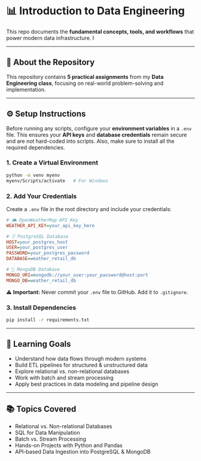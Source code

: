 
# 📊 Introduction to Data Engineering

This repo documents the **fundamental concepts, tools, and workflows** that power modern data infrastructure. I

---

## 🧠 About the Repository

This repository contains **5 practical assignments** from my **Data Engineering class**, focusing on real-world problem-solving and implementation.

---

## ⚙️ Setup Instructions

Before running any scripts, configure your **environment variables** in a `.env` file. This ensures your **API keys** and **database credentials** remain secure and are not hard-coded into scripts. Also, make sure to install all the required dependencies.

### 1. Create a Virtual Environment

```bash
python -m venv myenv
myenv/Scripts/activate   # For Windows
```

### 2. Add Your Credentials

Create a `.env` file in the root directory and include your credentials:

```ini
# 🌦️ OpenWeatherMap API Key
WEATHER_API_KEY=your_api_key_here

# 🗄️ PostgreSQL Database
HOST=your_postgres_host
USER=your_postgres_user
PASSWORD=your_postgres_password
DATABASE=weather_retail_db

# 🍃 MongoDB Database
MONGO_URI=mongodb://your_user:your_password@host:port
MONGO_DB=weather_retail_db
```

⚠️ **Important:** Never commit your `.env` file to GitHub. Add it to `.gitignore`.

### 3. Install Dependencies

```bash
pip install -r requirements.txt
```

---

## 🎯 Learning Goals

* Understand how data flows through modern systems
* Build ETL pipelines for structured & unstructured data
* Explore relational vs. non-relational databases
* Work with batch and stream processing
* Apply best practices in data modeling and pipeline design

---

## 📚 Topics Covered

* Relational vs. Non-relational Databases
* SQL for Data Manipulation
* Batch vs. Stream Processing
* Hands-on Projects with Python and Pandas
* API-based Data Ingestion into PostgreSQL & MongoDB

